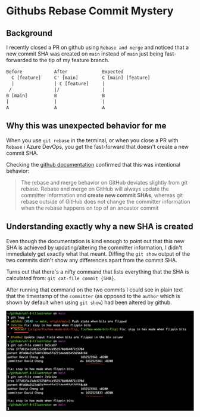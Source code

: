# Githubs Rebase Commit Mystery

## Background

I recently closed a PR on github using `Rebase and merge` and noticed that a new commit SHA was created on `main` instead of `main` just being fast-forwarded to the tip of my feature branch.

```
Before            After             Expected
  C [feature]     C' [main]         C [main] [feature]
  |               | C [feature]     |
 /                |/                |
B [main]          B                 B
|                 |                 |
A                 A                 A
```

## Why this was unexpected behavior for me

When you use `git rebase` in the terminal, or when you close a PR with `Rebase` i Azure DevOps, you get the fast-forward that doesn't create a new commit SHA.

Checking the [github documentation](https://docs.github.com/en/pull-requests/collaborating-with-pull-requests/incorporating-changes-from-a-pull-request/about-pull-request-merges#rebase-and-merge-your-pull-request-commits) confirmed that this was intentional behavior:

> The rebase and merge behavior on GitHub deviates slightly from git rebase. Rebase and merge on GitHub will always update the committer information and **create new commit SHAs**, whereas git rebase outside of GitHub does not change the committer information when the rebase happens on top of an ancestor commit

## Understanding exactly why a new SHA is created

Even though the documentation is kind enough to point out that this new SHA is achieved by updating/altering the committer information, I didn't immediately get exactly what that meant. Diffing the `git show` output of the two commits didn't show any differences apart from the commit SHA.

Turns out that there's a nifty command that lists everything that the SHA is calculated from: `git cat-file commit {SHA}`.

After running that command on the two commits I could see in plain text that the timestamp of the `committer` (as opposed to the `author` which is shown by default when using `git show`) had been altered by github.

![img](img/git-cat-file.png)